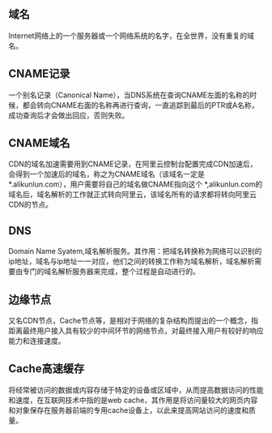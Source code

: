 ## 域名

Internet网络上的一个服务器或一个网络系统的名字，在全世界，没有重复的域名。

## CNAME记录

一个别名记录（Canonical  Name），当DNS系统在查询CNAME左面的名称的时候，都会转向CNAME右面的名称再进行查询，一直追踪到最后的PTR或A名称，成功查询后才会做出回应，否则失败。

## CNAME域名

CDN的域名加速需要用到CNAME记录，在阿里云控制台配置完成CDN加速后，会得到一个加速后的域名，称之为CNAME域名（该域名一定是  *.alikunlun.com），用户需要将自己的域名做CNAME指向这个 *,alikunlun.com的域名后，域名解析的工作就正式转向阿里云，该域名所有的请求都将转向阿里云CDN的节点。

## DNS

Domain Name Syatem,域名解析服务。其作用：把域名转换称为网络可以识别的ip地址，域名与ip地址一一对应，他们之间的转换工作称为域名解析，域名解析需要由专门的域名解析服务器来完成，整个过程是自动进行的。

## 边缘节点

又名CDN节点，Cache节点等，是相对于网络的复杂结构而提出的一个概念，指距离最终用户接入具有较少的中间环节的网络节点，对最终接入用户有较好的响应能力和连接速度。

## Cache高速缓存

将经常被访问的数据或内容存储于特定的设备或区域中，从而提高数据访问的性能和速度，在互联网技术中指的是web cache，其作用是将访问量较大的网页内容和对象保存在服务器前端的专用cache设备上，以此来提高网站访问的速度和质量。